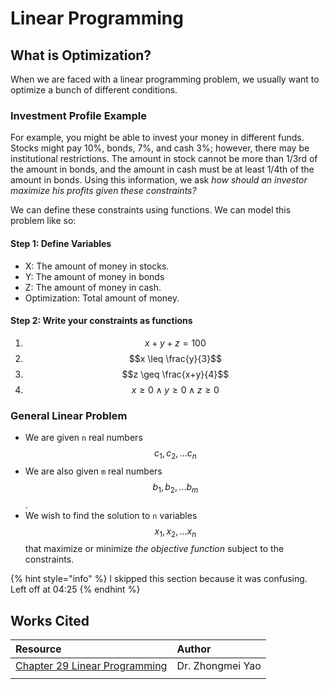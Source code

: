 # Linear Programming

## What is Optimization?

When we are faced with a linear programming problem, we usually want to optimize a bunch of different conditions.

### Investment Profile Example

For example, you might be able to invest your money in different funds. Stocks might pay 10%, bonds, 7%, and cash 3%; however, there may be institutional restrictions. The amount in stock cannot be more than 1/3rd of the amount in bonds, and the amount in cash must be at least 1/4th of the amount in bonds. Using this information, we ask _how should an investor maximize his profits given these constraints?_

We can define these constraints using functions. We can model this problem like so:

#### Step 1: Define Variables

* X: The amount of money in stocks.
* Y: The amount of money in bonds
* Z: The amount of money in cash.
* Optimization: Total amount of money. 

#### Step 2: Write your constraints as functions

1. $$x+y+z = 100$$ 
2. $$x \leq \frac{y}{3}$$ 
3. $$z \geq \frac{x+y}{4}$$ 
4. $$x \geq 0 \land y \geq 0 \land z \geq 0$$ 

### General Linear Problem

* We are given `n` real numbers $$c_1, c_2, ... c_n$$ 
* We are also given `m` real numbers $$b_1, b_2, ... b_m$$ .
* We wish to find the solution to `n` variables $$x_1, x_2, ... x_n$$ that maximize or minimize _the objective function_ subject to the constraints.

{% hint style="info" %}
I skipped this section because it was confusing. Left off at 04:25
{% endhint %}









## Works Cited

| Resource | Author |
| :--- | :--- |
| [Chapter 29 Linear Programming](https://udayton.zoom.us/rec/play/6ZF7fu2vq2g3GtycuASDAaAoW9S6L6msg3AeqPtZmUm2W3EBM1CkMLtGYeEe71GeSrQ-f5JB85E2soWm?continueMode=true) | Dr. Zhongmei Yao |
|  |  |

